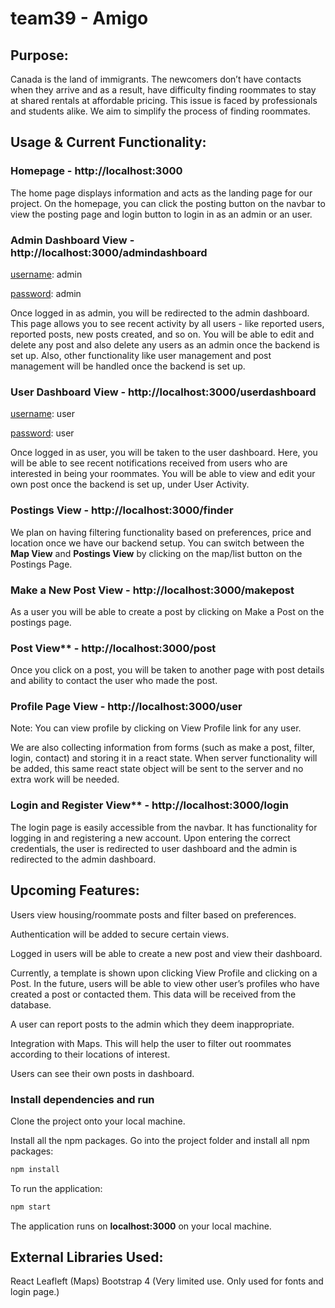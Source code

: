 # team39 - Amigo

## Purpose:
Canada is the land of immigrants.  The newcomers don’t have contacts when they arrive and as a result, have difficulty finding roommates to stay at shared rentals at affordable pricing. This issue is faced by professionals and students alike.  We aim to simplify the process of finding roommates.

## Usage & Current Functionality:

### Homepage - http://localhost:3000
The home page displays information and acts as the landing page for our project. On the homepage, you can click the posting button on the navbar to view the posting page and login button to login in as an admin or an user. 

### Admin Dashboard View - http://localhost:3000/admindashboard
<ins>username</ins>: admin

<ins>password</ins>: admin

Once logged in as admin, you will be redirected to the admin dashboard. This page allows you to see recent activity by all users - like reported users, reported posts, new posts created, and so on. You will be able to edit and delete any post and also delete any users as an admin once the backend is set up. Also, other functionality like user management and post management will be handled once the backend is set up. 

### User Dashboard View - http://localhost:3000/userdashboard
<ins>username</ins>: user

<ins>password</ins>: user

Once logged in as user, you will be taken to the user dashboard. Here, you will be able to see recent notifications received from users who are interested in being your roommates. You will be able to view and edit your own post once the backend is set up, under User Activity.

### Postings View - http://localhost:3000/finder
We plan on having filtering functionality based on preferences, price and location once we have our backend setup. You can switch between the **Map View** and **Postings View** by clicking on the map/list button on the Postings Page. 

### Make a New Post View - http://localhost:3000/makepost
As a user you will be able to create a post by clicking on Make a Post on the postings page. 

### Post View** - http://localhost:3000/post
Once you click on a post, you will be taken to another page with post details and ability to contact the user who made the post. 

### Profile Page View - http://localhost:3000/user
Note: You can view profile by clicking on View Profile link for any user. 

We are also collecting information from forms (such as make a post, filter, login, contact) and storing it in a react state. When server functionality will be added, this same react state object will be sent to the server and no extra work will be needed.

### Login and Register View** - http://localhost:3000/login
The login page is easily accessible from the navbar. It has functionality for logging in and registering a new account. Upon entering the correct credentials, the user is redirected to user dashboard and the admin is redirected to the admin dashboard. 

## Upcoming Features:
Users view housing/roommate posts and filter based on preferences.

Authentication will be added to secure certain views.

Logged in users will be able to create a new post and view their dashboard.

Currently, a template is shown upon clicking View Profile and clicking on a Post. In the future, users will be able to view other user’s profiles who have created a post or contacted them. This data will be received from the database.

A user can report posts to the admin which they deem inappropriate.

Integration with Maps. This will help the user to filter out roommates according to their locations of interest.

Users can see their own posts in dashboard.

### Install dependencies and run

Clone the project onto your local machine.

Install all the npm packages. Go into the project folder and install all npm packages:

```bash
npm install
```

To run the application:

```bash
npm start
```

The application runs on **localhost:3000** on your local machine.

## External Libraries Used:
React
Leafleft (Maps)
Bootstrap 4 (Very limited use. Only used for fonts and login page.)


	
